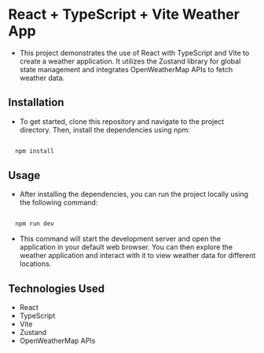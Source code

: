 # React + TypeScript + Vite Weather App

- This project demonstrates the use of React with TypeScript and Vite to create a weather application. It utilizes the Zustand library for global state management and integrates OpenWeatherMap APIs to fetch weather data.

## Installation

- To get started, clone this repository and navigate to the project directory. Then, install the dependencies using npm:

```sh

  npm install

```

## Usage

- After installing the dependencies, you can run the project locally using the following command:

```sh

  npm run dev

```

- This command will start the development server and open the application in your default web browser. You can then explore the weather application and interact with it to view weather data for different locations.

## Technologies Used

- React
- TypeScript
- Vite
- Zustand
- OpenWeatherMap APIs
